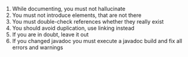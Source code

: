 1. While documenting, you must not hallucinate
2. You must not introduce elements, that are not there
3. You must double-check references whether they really exist
4. You should avoid duplication, use linking instead
5. If you are in doubt, leave it out
6. If you changed javadoc you must execute a javadoc build and fix all errors and warnings
